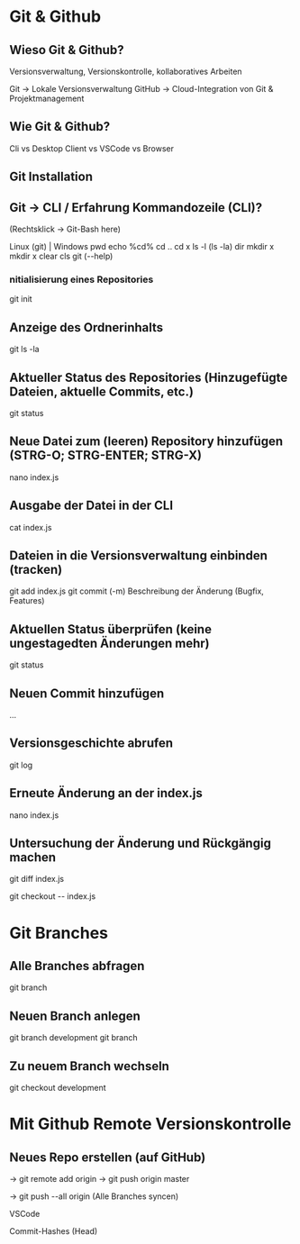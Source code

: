 # Git & Github

## Wieso Git & Github?
Versionsverwaltung, Versionskontrolle, kollaboratives Arbeiten

Git -> Lokale Versionsverwaltung
GitHub -> Cloud-Integration von Git
& Projektmanagement

## Wie Git & Github?
Cli vs Desktop Client vs VSCode vs Browser

## Git Installation

## Git -> CLI / Erfahrung Kommandozeile (CLI)?
(Rechtsklick -> Git-Bash here)

Linux (git)	| 	Windows
pwd			echo %cd%
cd ..			cd x
ls -l (ls -la)		dir
mkdir x			mkdir x
clear			cls
git (--help)

### nitialisierung eines Repositories
git init

## Anzeige des Ordnerinhalts
git ls -la

## Aktueller Status des Repositories (Hinzugefügte Dateien, aktuelle Commits, etc.)
git status

## Neue Datei zum (leeren) Repository hinzufügen (STRG-O; STRG-ENTER; STRG-X)
nano index.js

## Ausgabe der Datei in der CLI
cat index.js

## Dateien in die Versionsverwaltung einbinden (tracken)
git add index.js
git commit (-m)       Beschreibung der Änderung (Bugfix, Features)

## Aktuellen Status überprüfen (keine ungestagedten Änderungen mehr)
git status

## Neuen Commit hinzufügen
...

## Versionsgeschichte abrufen
git log

## Erneute Änderung an der index.js
nano index.js

## Untersuchung der Änderung und Rückgängig machen
git diff index.js

git checkout -- index.js


# Git Branches

## Alle Branches abfragen
git branch

## Neuen Branch anlegen
git branch development
git branch

## Zu neuem Branch wechseln
git checkout development



# Mit Github Remote Versionskontrolle

## Neues Repo erstellen (auf GitHub)
-> git remote add origin <url>
-> git push origin master

-> git push --all origin (Alle Branches syncen)


VSCode

Commit-Hashes (Head)







